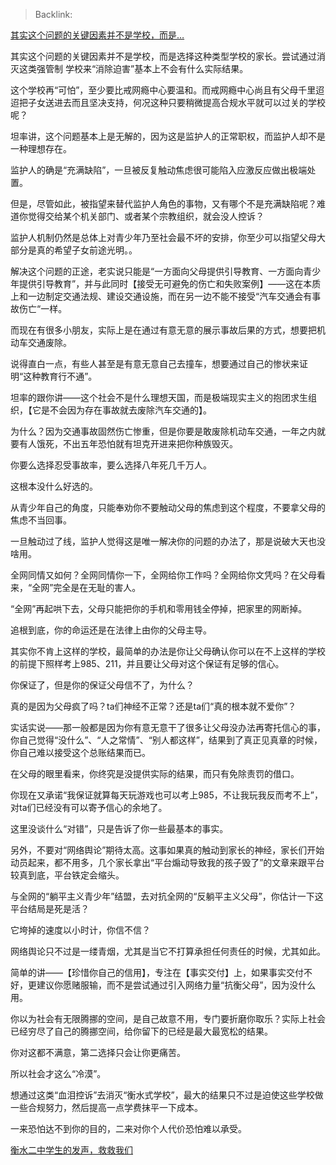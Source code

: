 > Backlink: 

[其实这个问题的关键因素并不是学校，而是…](https://www.zhihu.com/pin/1603069810933522432)

其实这个问题的关键因素并不是学校，而是选择这种类型学校的家长。尝试通过消灭这类强管制 学校来“消除迫害”基本上不会有什么实际结果。  
  
这个学校再“可怕”，至少要比戒网瘾中心要温和。而戒网瘾中心尚且有父母千里迢迢把子女送进去而且坚决支持，何况这种只要稍微提高合规水平就可以过关的学校呢？  
  
坦率讲，这个问题基本上是无解的，因为这是监护人的正常职权，而监护人却不是一种理想存在。  
  
监护人的确是“充满缺陷”，一旦被反复触动焦虑很可能陷入应激反应做出极端处置。  
  
但是，尽管如此，被指望来替代监护人角色的事物，又有哪个不是充满缺陷呢？难道你觉得交给某个机关部门、或者某个宗教组织，就会没人控诉？  
  
监护人机制仍然是总体上对青少年乃至社会最不坏的安排，你至少可以指望父母大部分是真的希望子女前途光明。。  
  
解决这个问题的正途，老实说只能是“一方面向父母提供引导教育、一方面向青少年提供引导教育”，并与此同时【接受无可避免的伤亡和失败案例】——这在本质上和一边制定交通法规、建设交通设施，而在另一边不能不接受“汽车交通会有事故伤亡“一样。  
  
而现在有很多小朋友，实际上是在通过有意无意的展示事故后果的方式，想要把机动车交通废除。  
  
说得直白一点，有些人甚至是有意无意自己去撞车，想要通过自己的惨状来证明“这种教育行不通”。  
  
坦率的跟你讲——这个社会不是什么理想天国，而是极端现实主义的抱团求生组织，【它是不会因为存在事故就去废除汽车交通的】。  
  
为什么？因为交通事故固然伤亡惨重，但是你要是敢废除机动车交通，一年之内就要有人饿死，不出五年恐怕就有坦克开进来把你种族毁灭。  
  
你要么选择忍受事故率，要么选择八年死几千万人。  
  
这根本没什么好选的。  
  
从青少年自己的角度，只能奉劝你不要触动父母的焦虑到这个程度，不要拿父母的焦虑不当回事。  
  
一旦触动过了线，监护人觉得这是唯一解决你的问题的办法了，那是说破大天也没啥用。  
  
全网同情又如何？全网同情你一下，全网给你工作吗？全网给你文凭吗？在父母看来，“全网”完全是在无耻的害人。  
  
“全网”再起哄下去，父母只能把你的手机和零用钱全停掉，把家里的网断掉。  
  
追根到底，你的命运还是在法律上由你的父母主导。  
  
其实你不肯上这样的学校，最简单的办法是你让父母确认你可以在不上这样的学校的前提下照样考上985、211，并且要让父母对这个保证有足够的信心。  
  
你保证了，但是你的保证父母信不了，为什么？  
  
真的是因为父母疯了吗？ta们神经不正常？还是ta们“真的根本就不爱你”？  
  
实话实说——那一般都是因为你有意无意干了很多让父母没办法再寄托信心的事，你自己觉得“没什么”、“人之常情”、“别人都这样”，结果到了真正见真章的时候，你自己难以接受这个总账结果而已。  
  
在父母的眼里看来，你终究是没提供实际的结果，而只有免除责罚的借口。  
  
你现在又承诺“我保证就算每天玩游戏也可以考上985，不让我玩我反而考不上”，对ta们已经没有可以寄予信心的余地了。  
  
这里没谈什么“对错”，只是告诉了你一些最基本的事实。  
  
另外，不要对“网络舆论”期待太高。这事如果真的触动到家长的神经，家长们开始动员起来，都不用多，几个家长拿出“平台煽动导致我的孩子毁了”的文章来跟平台较真到底，平台铁定会缩头。  
  
与全网的“躺平主义青少年”结盟，去对抗全网的“反躺平主义父母”，你估计一下这平台结局是死是活？  
  
它垮掉的速度以小时计，你信不信？  
  
网络舆论只不过是一缕青烟，尤其是当它不打算承担任何责任的时候，尤其如此。  
  
简单的讲——【珍惜你自己的信用】，专注在【事实交付】上，如果事实交付不好，更建议你愿赌服输，而不是尝试通过引入网络力量“抗衡父母”，因为没什么用。  
  
你以为社会有无限腾挪的空间，是自己故意不用，专门要折磨你取乐？实际上社会已经穷尽了自己的腾挪空间，给你留下的已经是最大最宽松的结果。  
  
你对这都不满意，第二选择只会让你更痛苦。  
  
所以社会才这么“冷漠”。  
  
想通过这类“血泪控诉”去消灭“衡水式学校”，最大的结果只不过是迫使这些学校做一些合规努力，然后提高一点学费抹平一下成本。  
  
一来恐怕达不到你的目的，二来对你个人代价恐怕难以承受。  
  
[衡水二中学生的发声，救救我们](https://zhuanlan.zhihu.com/p/601321756)
